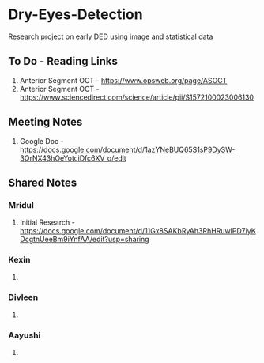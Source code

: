 # Dry-Eyes-Detection
Research project on early DED using image and statistical data


## To Do - Reading Links
1) Anterior Segment OCT - https://www.opsweb.org/page/ASOCT
2) Anterior Segment OCT - https://www.sciencedirect.com/science/article/pii/S1572100023006130

## Meeting Notes 
1) Google Doc - https://docs.google.com/document/d/1azYNeBUQ65S1sP9DySW-3QrNX43hOeYotciDfc6XV_o/edit

## Shared Notes 
### Mridul 
1) Initial Research - https://docs.google.com/document/d/11Gx8SAKbRyAh3RhHRuwlPD7iyKDcgtnUeeBm9iYnfAA/edit?usp=sharing

### Kexin 
1) 

### Divleen
1) 

### Aayushi
1) 
